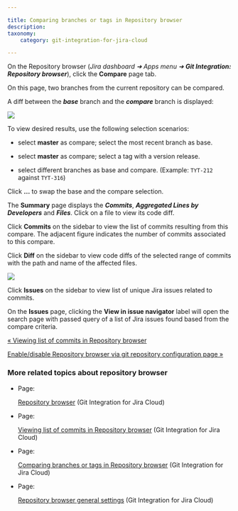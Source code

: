 ```yaml
---

title: Comparing branches or tags in Repository browser
description:
taxonomy:
    category: git-integration-for-jira-cloud

---
```

On the Repository browser (_Jira dashboard ➜ Apps menu ➜ **Git Integration: Repository browser**_), click the **Compare** page tab.

On this page, two branches from the current repository can be compared.

A diff between the _**base**_ branch and the _**compare**_ branch is displayed:

![](https://bigbrassband.atlassian.net/wiki/download/attachments/1923025590/gitcloud-repo-browser-page-compare-view.png?version=1&modificationDate=1650263701274&cacheVersion=1&api=v2)

To view desired results, use the following selection scenarios:

*   select **master** as compare; select the most recent branch as base.

*   select **master** as compare; select a tag with a version release.

*   select different branches as base and compare. (Example: `TYT-212` against `TYT-316`)


Click **…** to swap the base and the compare selection.

The **Summary** page displays the _**Commits**_, _**Aggregated Lines by Developers**_ and _**Files**_. Click on a file to view its code diff.

Click **Commits** on the sidebar to view the list of commits resulting from this compare. The adjacent figure indicates the number of commits associated to this compare.

Click **Diff** on the sidebar to view code diffs of the selected range of commits with the path and name of the affected files.

![](https://bigbrassband.atlassian.net/wiki/download/thumbnails/1923025590/gitcloud-repo-browser-page-compare-isues-view.png?version=1&modificationDate=1650263827433&cacheVersion=1&api=v2&width=680&height=249)

Click **Issues** on the sidebar to view list of unique Jira issues related to commits.

On the **Issues** page, clicking the **View in issue navigator** label will open the search page with passed query of a list of Jira issues found based from the compare criteria.

[« Viewing list of commits in Repository browser](/wiki/spaces/GITCLOUD/pages/1923025571/Viewing+list+of+commits+in+Repository+browser)

[Enable/disable Repository browser via git repository configuration page »](/wiki/spaces/GITCLOUD/pages/1923025615/Repository+browser+general+settings)

### More related topics about repository browser

*   Page:

    [Repository browser](/wiki/spaces/GITCLOUD/pages/1923025500/Repository+browser) (Git Integration for Jira Cloud)

*   Page:

    [Viewing list of commits in Repository browser](/wiki/spaces/GITCLOUD/pages/1923025571/Viewing+list+of+commits+in+Repository+browser) (Git Integration for Jira Cloud)

*   Page:

    [Comparing branches or tags in Repository browser](/wiki/spaces/GITCLOUD/pages/1923025590/Comparing+branches+or+tags+in+Repository+browser) (Git Integration for Jira Cloud)

*   Page:

    [Repository browser general settings](/wiki/spaces/GITCLOUD/pages/1923025615/Repository+browser+general+settings) (Git Integration for Jira Cloud)